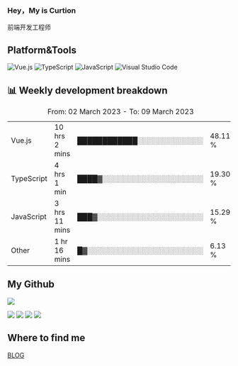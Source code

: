### Hey，My is Curtion
前端开发工程师
## Platform&Tools

![Vue.js](https://img.shields.io/badge/-Vue.js-4FC08D?style=flat-square&logo=Vue.js&logoColor=white)
![TypeScript](https://img.shields.io/badge/-TypeScript-007ACC?style=flat-square&logo=typescript&logoColor=white)
![JavaScript](https://img.shields.io/badge/-JavaScript-F7DF1E?style=flat-square&logo=javascript&logoColor=black)
![Visual Studio Code](https://img.shields.io/badge/-VSCode-007ACC?style=flat-square&logo=Visual-Studio-Code&logoColor=white)

## 📊 Weekly development breakdown

<!--START_SECTION:waka-->

<table><caption>From: 02 March 2023 - To: 09 March 2023</caption><tr><td>Vue.js</td><td>10 hrs 2 mins</td><td>████████████░░░░░░░░░░░░░</td><td>48.11 %</td></tr><tr><td>TypeScript</td><td>4 hrs 1 min</td><td>████▓░░░░░░░░░░░░░░░░░░░░</td><td>19.30 %</td></tr><tr><td>JavaScript</td><td>3 hrs 11 mins</td><td>███▓░░░░░░░░░░░░░░░░░░░░░</td><td>15.29 %</td></tr><tr><td>Other</td><td>1 hr 16 mins</td><td>█▓░░░░░░░░░░░░░░░░░░░░░░░</td><td>6.13 %</td></tr></table>

<!--END_SECTION:waka-->

## My Github

![](http://github-profile-summary-cards.vercel.app/api/cards/profile-details?username=curtion&theme=nord_bright)

![](http://github-profile-summary-cards.vercel.app/api/cards/stats?username=curtion&theme=nord_bright)
![](http://github-profile-summary-cards.vercel.app/api/cards/productive-time?username=curtion&theme=nord_bright&utcOffset=8)
![](http://github-profile-summary-cards.vercel.app/api/cards/repos-per-language?username=curtion&theme=nord_bright)
![](http://github-profile-summary-cards.vercel.app/api/cards/most-commit-language?username=curtion&theme=nord_bright)

## Where to find me

[BLOG](https://blog.3gxk.net)
